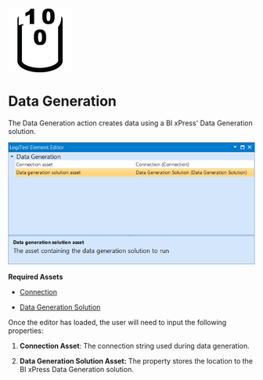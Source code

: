﻿![](images/DataGeneration.png)

# Data Generation



The Data Generation action creates data using a BI xPress' Data Generation solution.

![](images/Data%20Generation%20Editor.png)





**Required Assets**

- [Connection](Connection.md)

- [Data Generation Solution](DataGenerationSolution.md)



Once the editor has loaded, the user will need to input the following properties:

1.   **Connection Asset**: The connection string used during data generation.

2.   **Data Generation Solution Asset:** The property stores the location to the BI xPress Data Generation solution.